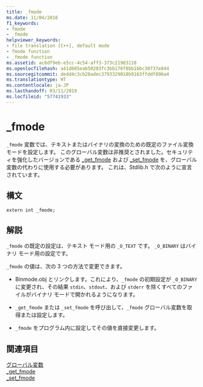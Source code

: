 ```yaml
---
title: _fmode
ms.date: 11/04/2016
f1_keywords:
- fmode
- _fmode
helpviewer_keywords:
- file translation [C++], default mode
- fmode function
- _fmode function
ms.assetid: ac6df9eb-e5cc-4c54-aff3-373c21983118
ms.openlocfilehash: a41d665eab50203fc3bb176f8bb1bbc30737e844
ms.sourcegitcommit: dedd4c3cb28adec3793329018b9163ffddf890a4
ms.translationtype: HT
ms.contentlocale: ja-JP
ms.lasthandoff: 03/11/2019
ms.locfileid: "57741933"
---
```

# <a name="fmode"></a>_fmode

`_fmode` 変数では、テキストまたはバイナリの変換のための既定のファイル変換モードを設定します。 このグローバル変数は非推奨とされました。セキュリティを強化したバージョンである [_get_fmode](../c-runtime-library/reference/get-fmode.md) および [_set_fmode](../c-runtime-library/reference/set-fmode.md) を、グローバル変数の代わりに使用する必要があります。 これは、Stdlib.h で次のように宣言されています。

## <a name="syntax"></a>構文

```
extern int _fmode;
```

## <a name="remarks"></a>解説

`_fmode` の既定の設定は、テキスト モード用の `_O_TEXT` です。 `_O_BINARY` はバイナリ モード用の設定です。

`_fmode` の値は、次の 3 つの方法で変更できます。

- Binmode.obj とリンクします。これにより、`_fmode` の初期設定が `_O_BINARY` に変更され、その結果 `stdin`、`stdout`、および `stderr` を除くすべてのファイルがバイナリ モードで開かれるようになります。

- `_get_fmode` または `_set_fmode` を呼び出して、`_fmode` グローバル変数を取得または設定します。

- `_fmode` をプログラム内に設定してその値を直接変更します。

## <a name="see-also"></a>関連項目

[グローバル変数](../c-runtime-library/global-variables.md)<br/>
[_get_fmode](../c-runtime-library/reference/get-fmode.md)<br/>
[_set_fmode](../c-runtime-library/reference/set-fmode.md)
